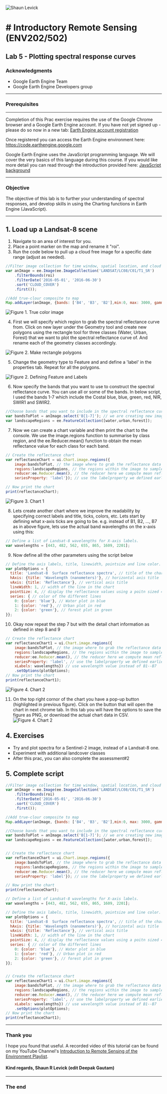 ![Shaun Levick](Logo3.png)

# # Introductory Remote Sensing (ENV202/502)
Lab 5 - Plotting spectral response curves
--------------

### Acknowledgments
- Google Earth Engine Team
- Google Earth Engine Developers group

------

### Prerequisites
-------------

Completion of this Prac exercise requires the use of the Google Chrome browser and a Google Earth Engine account. If you have not yet signed up - please do so now in a new tab: [Earth Engine account registration](https://signup.earthengine.google.com/)

Once registered you can access the Earth Engine environment here: https://code.earthengine.google.com

Google Earth Engine uses the JavaScript programming language. We will cover the very basics of this language during this course. If you would like more detail you can read through the introduction provided here: [JavaScript background](https://developers.google.com/earth-engine/tutorials/tutorial_js_01)

------------------------------------------------------------------------

### Objective


The objective of this lab is to further your understanding of spectral responses, and develop skills in using the Charting functions in Earth Engine (JavaScript).

----------

## 1. Load up a Landsat-8 scene
1. Navigate to an area of interest for you.
2. Place a point marker on the map and rename it "roi".
3. Run the code below to pull up a cloud free image for a specific date range (adjust as needed).


```JavaScript
//Filter image collection for time window, spatial location, and cloud cover
var anImage = ee.Image(ee.ImageCollection('LANDSAT/LC08/C01/T1_SR')
    .filterBounds(roi)
    .filterDate('2016-05-01', '2016-06-30')
    .sort('CLOUD_COVER')
    .first());

//Add true-clour composite to map
Map.addLayer(anImage, {bands: ['B4', 'B3', 'B2'],min:0, max: 3000, gamma:1.4}, 'True colour image');

```

![Figure 1. True color image](Prac5/trueColor.PNG)

4. First we will specify which region to grab the spectral reflectance curve from. Click on new layer under the Geometry tool and create new polygons using the rectangle tool for three classes (Water, Urban, Forest) that we want to plot the spectral reflectance curve of. And rename each of the geometry classes accordingly.

![Figure 2. Make rectangle polygons](Prac5/polygon.PNG)

5. Change the geometry type to Feature and and define a 'label' in the properties tab. Repeat for all the polygons.

![Figure 2. Defining Feature and Labels](Prac5/features.PNG)

6. Now specify the bands that you want to use to construct the spectral reflectance curve. You can use all or some of the bands. In below script, I used the bands 1-7 which include the Costal blue, blue, green, red, NIR, SWIR1 and SWIR2.

```JavaScript
//Choose bands that you want to include in the spectral reflectance curve and define feature collection to use
var bandsToPlot = anImage.select('B[1-7]'); // we are creating new image with only these bands
var landscapeRegions = ee.FeatureCollection([water,urban,forest]);
```

7. Now we can create a chart variable and then print the chart to the console. We use the image.regions function to summarise by class region, and the ee.Reducer.mean() function to obtain the mean reflectance value for each class for each band.


```JavaScript
// Create the reflectance chart
var reflectanceChart = ui.Chart.image.regions({
    image:bandsToPlot, // the image where to grab the reflectance data from
    regions:landscapeRegions, // the regions within the image to sample from
    reducer:ee.Reducer.mean(), // the reducer here we compute mean reflectance              //
    seriesProperty: 'label'}); // use the labelproperty we defined earlier as the legend

// Now print the chart
print(reflectanceChart);

```

![Figure 3. Chart 1](Prac5/chart1.PNG)

8. Lets create another chart where we improve the readability by specifying correct labels and title, ticks, colors, etc. Lets start by defining what x-axis ticks are going to be. e.g. instead of B1, B2, ..., B7 as in above figure, lets use the actual band wavelengths on the x-axis using this:

```JavaScript
// Define a list of Landsat-8 wavelengths for X-axis labels.
var wavelengths = [443, 482, 562, 655, 865, 1609, 2201];

```

9. Now define all the other parameters using the script below
 
```JavaScript
// Define the axis labels, title, linewidth, pointsize and line color.
var plotOptions = {
  title: 'Landsat-8  Surface reflectance spectra', // title of the chart
  hAxis: {title: 'Wavelength (nanometers)'}, // horizontal axis title
  vAxis: {title: 'Reflectance'}, // vertical axis title
  lineWidth: 1, // width of the line in the chart
  pointSize: 4, // display the reflectance values using a poitn sized 4
  series: { // color of the different lines
    0: {color: 'blue'}, // Water plot in blue
    1: {color: 'red'}, // Urban plot in red
    2: {color: 'green'}, // forest plot in green
}};

```

10. Okay now repeat the step 7 but with the detail chart information as defined in step 8 and 9


```JavaScript
// Create the reflectance chart
var reflectanceChart1 = ui.Chart.image.regions({
    image:bandsToPlot, // the image where to grab the reflectance data from
    regions:landscapeRegions, // the regions within the image to sample from
    reducer:ee.Reducer.mean(), // the reducer here we compute mean reflectance              //
    seriesProperty: 'label', // use the labelproperty we defined earlier as the legend
    xLabels: wavelengths}) // use wavelength value instead of B1--B7
    .setOptions(plotOptions);
// Now print the chart
print(reflectanceChart1);
```
![Figure 4. Chart 2](Prac5/chart2.PNG)

11. On the top right cornor of the chart you have a pop-up button (highlighted in previous figure). Click on the button that will open the chart in next chrome tab. In this tab you will have the options to save the figure as PNG, or download the actual chart data in CSV. 
![Figure 4. Chart 2](Prac5/chart3.PNG)

## 4. Exercises

- Try and plot spectra for a Sentinel-2 image, instead of a Landsat-8 one.
- Experiment with additional landcover classes 
- After this prac, you can also complete the assessment#2

## 5. Complete script
```JavaScript
//Filter image collection for time window, spatial location, and cloud cover
var anImage = ee.Image(ee.ImageCollection('LANDSAT/LC08/C01/T1_SR')
    .filterBounds(roi)
    .filterDate('2016-05-01', '2016-06-30')
    .sort('CLOUD_COVER')
    .first());

//Add true-clour composite to map
Map.addLayer(anImage, {bands: ['B4', 'B3', 'B2'],min:0, max: 3000, gamma:1.4}, 'True colour image');

//Choose bands that you want to include in the spectral reflectance curve and define feature collection to use
var bandsToPlot = anImage.select('B[1-7]'); // we are creating new image with only these bands
var landscapeRegions = ee.FeatureCollection([water,urban,forest]);


// Create the reflectance chart
var reflectanceChart = ui.Chart.image.regions({
    image:bandsToPlot, // the image where to grab the reflectance data from
    regions:landscapeRegions, // the regions within the image to sample from
    reducer:ee.Reducer.mean(), // the reducer here we compute mean reflectance              //
    seriesProperty: 'label'}); // use the labelproperty we defined earlier as the legend

// Now print the chart
print(reflectanceChart);

// Define a list of Landsat-8 wavelengths for X-axis labels.
var wavelengths = [443, 482, 562, 655, 865, 1609, 2201];

// Define the axis labels, title, linewidth, pointsize and line color.
var plotOptions = {
  title: 'Landsat-8  Surface reflectance spectra', // title of the chart
  hAxis: {title: 'Wavelength (nanometers)'}, // horizontal axis title
  vAxis: {title: 'Reflectance'}, // vertical axis title
  lineWidth: 1, // width of the line in the chart
  pointSize: 4, // display the reflectance values using a poitn sized 4
  series: { // color of the different lines
    0: {color: 'blue'}, // Water plot in blue
    1: {color: 'red'}, // Urban plot in red
    2: {color: 'green'}, // forest plot in green
}};


// Create the reflectance chart
var reflectanceChart1 = ui.Chart.image.regions({
    image:bandsToPlot, // the image where to grab the reflectance data from
    regions:landscapeRegions, // the regions within the image to sample from
    reducer:ee.Reducer.mean(), // the reducer here we compute mean reflectance              //
    seriesProperty: 'label', // use the labelproperty we defined earlier as the legend
    xLabels: wavelengths}) // use wavelength value instead of B1--B7
    .setOptions(plotOptions);
// Now print the chart
print(reflectanceChart1);

```

-------
### Thank you

I hope you found that useful. A recorded video of this tutorial can be found on my YouTube Channel's [Introduction to Remote Sensing of the Environment Playlist](https://www.youtube.com/playlist?list=PLf6lu3bePWHDi3-lrSqiyInMGQXM34TSV).

#### Kind regards, Shaun R Levick (edit Deepak Gautam)
------


### The end
